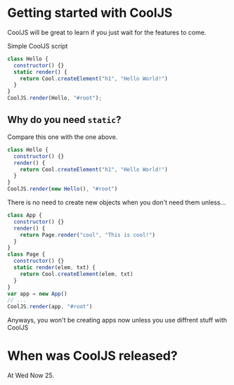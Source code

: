 # Getting started with CoolJS

CoolJS will be great to learn if you just wait for the features to come.

Simple CoolJS script

```javascript
class Hello {
  constructor() {}
  static render() {
    return Cool.createElement("h1", "Hello World!")
  }
}
CoolJS.render(Hello, "#root");
```

## Why do you need `static`?

Compare this one with the one above.

```javascript
class Hello {
  constructor() {}
  render() {
    return Cool.createElement("h1", "Hello World!")
  }
}
CoolJS.render(new Hello(), "#root")
```

There is no need to create new objects when you don't need them unless...

```javascript
class App {
  constructor() {}
  render() {
    return Page.render("cool", "This is cool!")
  }
}
class Page {
  constructor() {}
  static render(elem, txt) {
    return Cool.createElement(elem, txt)
  }
}
var app = new App()
// ...
CoolJS.render(app, "#root")
```

Anyways, you won't be creating apps now unless you use diffrent stuff with CoolJS

# When was CoolJS released?

At Wed Now 25.


